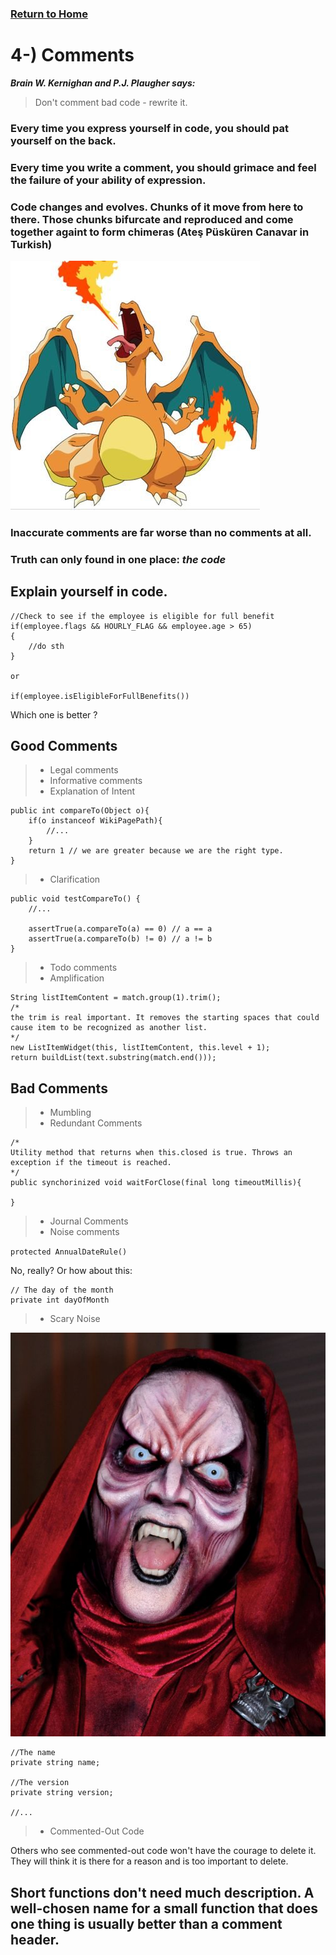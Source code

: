 ### [Return to Home](README.md)

# 4-) Comments

 ***Brain W. Kernighan and P.J. Plaugher says:***
> Don't comment bad code - rewrite it. 

### Every time you express yourself in code, you should pat yourself on the back.

### Every time you write a comment, you should grimace and feel the failure of your ability of expression.


### **Code changes and evolves. Chunks of it move from here to there. Those chunks bifurcate and reproduced and come together againt to form chimeras (Ateş Püsküren Canavar in Turkish)**

![](./images/charisard.jpg "Clean Code Cover")

### Inaccurate comments are far worse than no comments at all. 

### Truth can only found in one place: ***the code*** 

## Explain yourself in code.

```
//Check to see if the employee is eligible for full benefit
if(employee.flags && HOURLY_FLAG && employee.age > 65)
{
    //do sth
}

or

if(employee.isEligibleForFullBenefits())
```

Which one is better ?

## Good Comments

>- Legal comments
>- Informative comments
>- Explanation of Intent
```
public int compareTo(Object o){
    if(o instanceof WikiPagePath){
        //...
    }
    return 1 // we are greater because we are the right type.
}
```

>- Clarification

```
public void testCompareTo() {
    //...

    assertTrue(a.compareTo(a) == 0) // a == a
    assertTrue(a.compareTo(b) != 0) // a != b
}
```

>- Todo comments
>- Amplification

```
String listItemContent = match.group(1).trim();
/*
the trim is real important. It removes the starting spaces that could cause item to be recognized as another list.
*/
new ListItemWidget(this, listItemContent, this.level + 1);
return buildList(text.substring(match.end()));

```

## Bad Comments

>- Mumbling
>- Redundant Comments
```
/*
Utility method that returns when this.closed is true. Throws an exception if the timeout is reached.
*/
public synchorinized void waitForClose(final long timeoutMillis){

}
```
>- Journal Comments
>- Noise comments

``protected AnnualDateRule()``

No, really? Or how about this:

``` 
// The day of the month
private int dayOfMonth 
```

>- Scary Noise

![](./images/scary_noise.jpg "Scary Noise")

```
//The name
private string name;

//The version
private string version;

//...
```
>- Commented-Out Code

Others who see commented-out code won't have the courage to delete it. They will think it is there for a reason and is too important to delete.

## Short functions don't need much description. A well-chosen name for a small function that does one thing is usually better than a comment header.